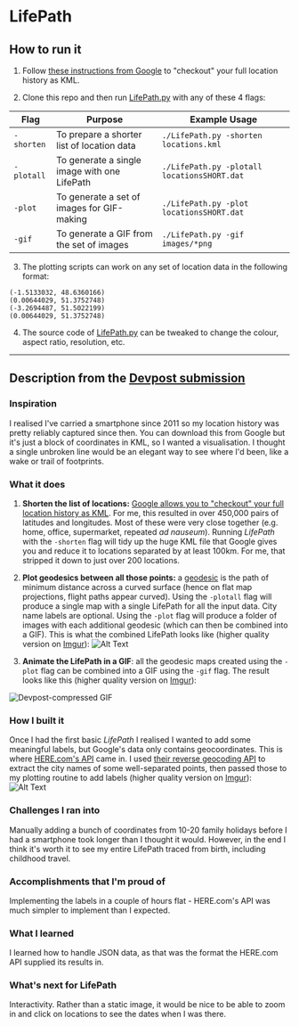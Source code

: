 # LifePath

## How to run it

1. Follow [these instructions from Google](https://support.google.com/accounts/answer/3024190) to "checkout" your full location history as KML.

2. Clone this repo and then run [LifePath.py](./LifePath.py) with any of these 4 flags:

Flag | Purpose | Example Usage
--- | --- | ---
`-shorten` | To prepare a shorter list of location data | `./LifePath.py -shorten locations.kml`
`-plotall` | To generate a single image with one LifePath | `./LifePath.py -plotall locationsSHORT.dat`
`-plot` | To generate a set of images for GIF-making | `./LifePath.py -plot locationsSHORT.dat`
`-gif` | To generate a GIF from the set of images | `./LifePath.py -gif images/*png`

3. The plotting scripts can work on any set of location data in the following format:
```
(-1.5133032, 48.6360166)
(0.00644029, 51.3752748)
(-3.2694487, 51.5022199)
(0.00644029, 51.3752748)
```
4. The source code of [LifePath.py](./LifePath.py) can be tweaked to change the colour, aspect ratio, resolution, etc.



---



## Description from the [Devpost submission](https://devpost.com/software/lifepath)

### Inspiration
I realised I've carried a smartphone since 2011 so my location history was pretty reliably captured since then. You can download this from Google but it's just a block of coordinates in KML, so I wanted a visualisation. I thought a single unbroken line would be an elegant way to see where I'd been, like a wake or trail of footprints.

### What it does

1. **Shorten the list of locations:** [Google allows you to "checkout" your full location history as KML](https://support.google.com/accounts/answer/3024190). For me, this resulted in over 450,000 pairs of latitudes and longitudes. Most of these were very close together (e.g. home, office, supermarket, repeated *ad nauseum*). Running *LifePath* with the `-shorten` flag will tidy up the huge KML file that Google gives you and reduce it to locations separated by at least 100km. For me, that stripped it down to just over 200 locations.

2. **Plot geodesics between all those points:** a [geodesic](https://en.wikipedia.org/wiki/Geodesic) is the path of minimum distance across a curved surface (hence on flat map projections, flight paths appear curved). Using the `-plotall` flag will produce a single map with a single LifePath for all the input data. City name labels are optional. Using the `-plot` flag will produce a folder of images with each additional geodesic (which can then be combined into a GIF). This is what the combined LifePath looks like (higher quality version on [Imgur](https://i.imgur.com/3fVL6ar.png)): ![Alt Text](https://i.imgur.com/3fVL6ar.png)

3. **Animate the LifePath in a GIF**: all the geodesic maps created using the `-plot` flag can be combined into a GIF using the `-gif` flag. The result looks like this (higher quality version on [Imgur](https://i.imgur.com/Y4zwgfR.gifv)):

![Devpost-compressed GIF](https://i.imgur.com/ysMfohO.gif)

### How I built it
Once I had the first basic *LifePath* I realised I wanted to add some meaningful labels, but Google's data only contains geocoordinates. This is where [HERE.com's API](https://developer.here.com/) came in. I used [their reverse geocoding API](https://developer.here.com/documentation/geocoder/topics/example-reverse-geocoding.html) to extract the city names of some well-separated points, then passed those to my plotting routine to add labels (higher quality version on [Imgur](https://i.imgur.com/ujE5INg.png)): ![Alt Text](https://i.imgur.com/ujE5INg.png)

### Challenges I ran into
Manually adding a bunch of coordinates from 10-20 family holidays before I had a smartphone took longer than I thought it would. However, in the end I think it's worth it to see my entire LifePath traced from birth, including childhood travel.

### Accomplishments that I'm proud of
Implementing the labels in a couple of hours flat - HERE.com's API was much simpler to implement than I expected.

### What I learned
I learned how to handle JSON data, as that was the format the HERE.com API supplied its results in.

### What's next for LifePath
Interactivity. Rather than a static image, it would be nice to be able to zoom in and click on locations to see the dates when I was there.
